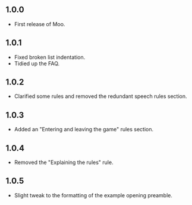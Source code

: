 ## 1.0.0
* First release of Moo.

## 1.0.1
* Fixed broken list indentation.
* Tidied up the FAQ.

## 1.0.2
* Clarified some rules and removed the redundant speech rules section.

## 1.0.3
* Added an "Entering and leaving the game" rules section.

## 1.0.4
* Removed the "Explaining the rules" rule.

## 1.0.5
* Slight tweak to the formatting of the example opening preamble.
